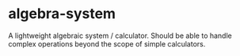 # algebra-system
A lightweight algebraic system / calculator. Should be able to handle complex operations beyond the scope of simple calculators.
